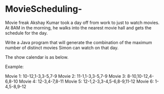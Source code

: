 # MovieScheduling-
Movie freak Akshay Kumar took a day off from work to just to watch movies. At 8AM in the morning, he walks into the nearest movie hall and gets the schedule for the day.

Write a Java program that will generate the combination of the maximum number of distinct movies Simon can watch on that day.

The show calendar is as below.

Example:

Movie 1: 10-12,1-3,3-5,7-9
Movie 2: 11-1,1-3,3-5,7-9
Movie 3: 8-10,10-12,4-6,8-10
Movie 4: 12-3,4-7,8-11
Movie 5: 12-1,2-3,3-4,5-6,8-9,11-12
Movie 6: 1-4,5-8,9-12

